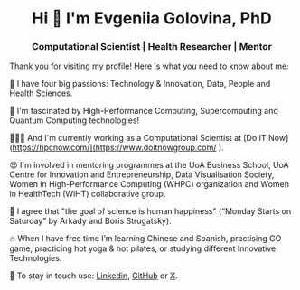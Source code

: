 <h1 align="center">Hi 👋 I'm Evgeniia Golovina, PhD</h1>
<h3 align="center">Computational Scientist | Health Researcher | Mentor</h3>

Thank you for visiting my profile! Here is what you need to know about me:

🧡  I have four big passions: Technology & Innovation, Data, People and Health Sciences. 

🤩  I'm fascinated by High-Performance Computing, Supercomputing and Quantum Computing technologies!  

👩🏻‍💻  And I'm currently working as a Computational Scientist at [Do IT Now](https://hpcnow.com/](https://www.doitnowgroup.com/ ).

😎  I'm involved in mentoring programmes at the UoA Business School, UoA Centre for Innovation and Entrepreneurship, Data Visualisation Society, Women in High-Performance Computing (WHPC) organization and Women in HealthTech (WiHT) collaborative group.

📖  I agree that "the goal of science is human happiness" (“Monday Starts on Saturday” by Arkady and Boris Strugatsky).

🔥  When I have free time I’m learning Chinese and Spanish, practising GO game, practicing hot yoga & hot pilates, or studying different Innovative Technologies.

📧  To stay in touch use: [Linkedin](https://www.linkedin.com/in/evgeniiagolovina/), [GitHub](https://github.com/Eugeniia) or [X](https://twitter.com/FoffaJn).


<!--
🌹  My online resume & portfolio is available at [evgeniiagolovina.ac.nz](https://www.evgeniiagolovina.ac.nz/).
-->


<!--
**sproogen/sproogen** is a ✨ _special_ ✨ repository because its `README.md` (this file) appears on your GitHub profile.

<p>&nbsp;<img align="center" src="https://github-readme-stats.vercel.app/api?username=sproogen&show_icons=true&locale=en" alt="sproogen" /></p>

Here are some ideas to get you started:

- 🔭 I’m currently working on ...
- 🌱 I’m currently learning ...
- 👯 I’m looking to collaborate on ...
- 🤔 I’m looking for help with ...
- 💬 Ask me about ...
- 📫 How to reach me: ...
- 😄 Pronouns: ...
- ⚡ Fun fact: ...
-->
